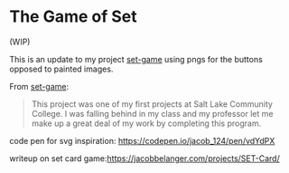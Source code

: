 # The Game of Set
(WIP)

This is an update to my project [set-game](https://github.com/devan-sisson/set-game) using pngs for the buttons opposed to painted images.

From [set-game](https://github.com/devan-sisson/set-game):
> This project was one of my first projects at Salt Lake Community College. I was falling behind in my class and my professor let me make up a great deal of my work by completing this program.


code pen for svg inspiration: https://codepen.io/jacob_124/pen/vdYdPX

writeup on set card game:https://jacobbelanger.com/projects/SET-Card/


